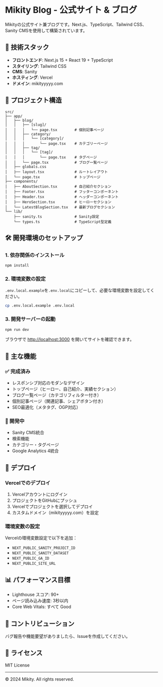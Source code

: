 # Mikity Blog - 公式サイト & ブログ

Mikityの公式サイト兼ブログです。Next.js、TypeScript、Tailwind CSS、Sanity CMSを使用して構築されています。

## 🚀 技術スタック

- **フロントエンド**: Next.js 15 + React 19 + TypeScript
- **スタイリング**: Tailwind CSS
- **CMS**: Sanity
- **ホスティング**: Vercel
- **ドメイン**: mikityyyyy.com

## 📁 プロジェクト構造

```
src/
├── app/
│   ├── blog/
│   │   ├── [slug]/
│   │   │   └── page.tsx        # 個別記事ページ
│   │   ├── category/
│   │   │   └── [category]/
│   │   │       └── page.tsx    # カテゴリーページ
│   │   ├── tag/
│   │   │   └── [tag]/
│   │   │       └── page.tsx    # タグページ
│   │   └── page.tsx            # ブログ一覧ページ
│   ├── globals.css
│   ├── layout.tsx              # ルートレイアウト
│   └── page.tsx                # トップページ
├── components/
│   ├── AboutSection.tsx        # 自己紹介セクション
│   ├── Footer.tsx              # フッターコンポーネント
│   ├── Header.tsx              # ヘッダーコンポーネント
│   ├── HeroSection.tsx         # ヒーローセクション
│   └── LatestBlogSection.tsx   # 最新ブログセクション
└── lib/
    ├── sanity.ts               # Sanity設定
    └── types.ts                # TypeScript型定義
```

## 🛠️ 開発環境のセットアップ

### 1. 依存関係のインストール

```bash
npm install
```

### 2. 環境変数の設定

`.env.local.example`を`.env.local`にコピーして、必要な環境変数を設定してください。

```bash
cp .env.local.example .env.local
```

### 3. 開発サーバーの起動

```bash
npm run dev
```

ブラウザで [http://localhost:3000](http://localhost:3000) を開いてサイトを確認できます。

## 📝 主な機能

### ✅ 完成済み
- レスポンシブ対応のモダンなデザイン
- トップページ（ヒーロー、自己紹介、実績セクション）
- ブログ一覧ページ（カテゴリフィルター付き）
- 個別記事ページ（関連記事、シェアボタン付き）
- SEO最適化（メタタグ、OGP対応）

### 🔄 開発中
- Sanity CMS統合
- 検索機能
- カテゴリー・タグページ
- Google Analytics 4統合

## 🚀 デプロイ

### Vercelでのデプロイ

1. Vercelアカウントにログイン
2. プロジェクトをGitHubにプッシュ
3. Vercelでプロジェクトを選択してデプロイ
4. カスタムドメイン（mikityyyyy.com）を設定

### 環境変数の設定

Vercelの環境変数設定で以下を追加：

- `NEXT_PUBLIC_SANITY_PROJECT_ID`
- `NEXT_PUBLIC_SANITY_DATASET`
- `NEXT_PUBLIC_GA_ID`
- `NEXT_PUBLIC_SITE_URL`

## 📊 パフォーマンス目標

- Lighthouse スコア: 90+
- ページ読み込み速度: 3秒以内
- Core Web Vitals: すべて Good

## 🤝 コントリビューション

バグ報告や機能要望がありましたら、Issueを作成してください。

## 📄 ライセンス

MIT License

---

© 2024 Mikity. All rights reserved.
